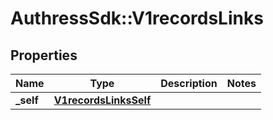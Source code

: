 # AuthressSdk::V1recordsLinks

## Properties
Name | Type | Description | Notes
------------ | ------------- | ------------- | -------------
**_self** | [**V1recordsLinksSelf**](V1recordsLinksSelf.md) |  | 

